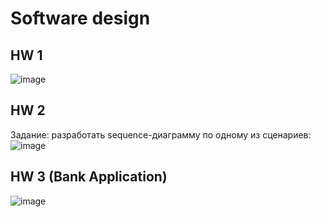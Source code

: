 # Software design
## HW 1
![image](https://github.com/VictorFBI/software-design/assets/124510561/17e1b9df-a58f-49ed-96f7-ea383d3ea63d)
## HW 2
Задание: разработать sequence-диаграмму по одному из сценариев:
![image](https://github.com/VictorFBI/software-design-kotlin-/assets/124510561/4dbbfe14-bb68-465e-8649-215fe510375a)
## HW 3 (Bank Application)
![image](https://github.com/VictorFBI/software-design-kotlin-/assets/124510561/95f5cb90-8328-4e32-9f08-4aaa54ce9a8f)




